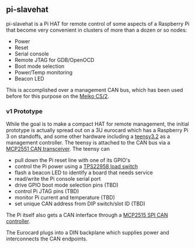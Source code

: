 ## pi-slavehat

pi-slavehat is a Pi HAT for remote control of some aspects of a
Raspberry Pi that become very convenient in clusters of more than a
dozen or so nodes:

* Power
* Reset
* Serial console
* Remote JTAG for GDB/OpenOCD
* Boot mode selection
* Power/Temp monitoring
* Beacon LED

This is accomplished over a management CAN bus, which has been used before
for this purpose on the [Meiko CS/2](https://github.com/garlick/meiko-cs2).

### v1 Prototype

While the goal is to make a compact HAT for remote management,
the initial prototype is actually spread out on a 3U eurocard which has
a Raspberry Pi 3 on standoffs, and some other hardware including
a [teensy3.2](https://www.pjrc.com/store/teensy32.html) as a management
controller.  The teensy is attached to the CAN bus via a
[MCP2551 CAN transceiver](http://www.microchip.com/wwwproducts/en/en010405).
The teensy can
* pull down the Pi reset line with one of its GPIO's
* control the Pi power using a [TPS22958 load switch](http://www.ti.com/product/TPS22958)
* flash a beacon LED to identify a board that needs service
* read/write the Pi console serial port
* drive GPIO boot mode selection pins (TBD)
* control Pi JTAG pins (TBD)
* monitor Pi current and temperature (TBD)
* set unique CAN address from DIP switch/slot ID (TBD)

The Pi itself also gets a CAN interface through a
[MCP2515 SPI CAN controller](http://www.microchip.com/wwwproducts/en/en010406).

The Eurocard plugs into a DIN backplane which supplies power and interconnects
the CAN endpoints.
